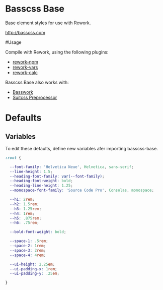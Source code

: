 # Basscss Base

Base element styles for use with Rework. 

http://basscss.com

#Usage

Compile with Rework, using the following plugins:
- [rework-npm](https://github.com/reworkcss/rework-npm)
- [rework-vars](https://github.com/reworkcss/rework-vars)
- [rework-calc](https://github.com/reworkcss/rework-calc/)

Basscss Base also works with:
- [Basswork](https://github.com/jxnblk/basswork)
- [Suitcss Preprocessor](https://github.com/suitcss/preprocessor)

# Defaults

## Variables
To edit these defaults, define new variables afer importing basscss-base.

```css
:root {

  --font-family: 'Helvetica Neue', Helvetica, sans-serif;
  --line-height: 1.5;
  --heading-font-family: var(--font-family);
  --heading-font-weight: bold;
  --heading-line-height: 1.25;
  --monospace-font-family: 'Source Code Pro', Consolas, monospace;

  --h1: 2rem;
  --h2: 1.5rem;
  --h3: 1.25rem;
  --h4: 1rem;
  --h5: .875rem;
  --h6: .75rem;

  --bold-font-weight: bold;

  --space-1: .5rem;
  --space-2: 1rem;
  --space-3: 2rem;
  --space-4: 4rem;

  --ui-height: 2.25em;
  --ui-padding-x: 1rem;
  --ui-padding-y: .25em;

}
```
